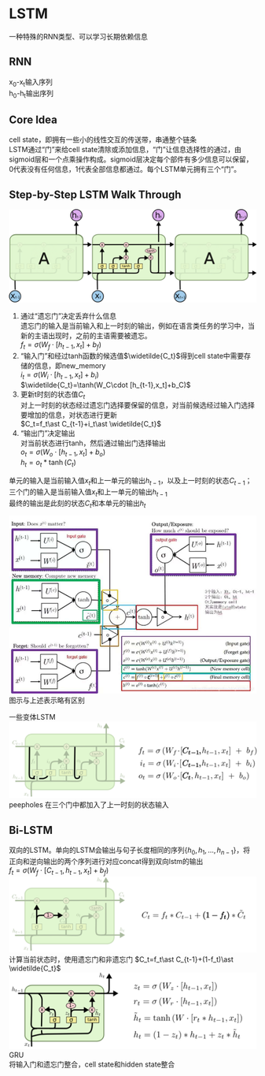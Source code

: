 # LSTM
一种特殊的RNN类型、可以学习长期依赖信息
## RNN  
x<sub>0</sub>-x<sub>t</sub>输入序列  
h<sub>0</sub>-h<sub>t</sub>输出序列

## Core Idea
cell state，即拥有一些小的线性交互的传送带，串通整个链条  
LSTM通过“门”来给cell state清除或添加信息，“门”让信息选择性的通过，由sigmoid层和一个点乘操作构成。sigmoid层决定每个部件有多少信息可以保留，0代表没有任何信息，1代表全部信息都通过。每个LSTM单元拥有三个“门”。  
## Step-by-Step LSTM Walk Through
![sparkles](LSTM_normal.png)  
1. 通过“遗忘门”决定丢弃什么信息  
   遗忘门的输入是当前输入和上一时刻的输出，例如在语言类任务的学习中，当新的主语出现时，之前的主语需要被遗忘。  
   $f_{t}=\sigma (W_{f}\cdot [h_{t-1},x_t]+b_f)$  
2. “输入门”和经过tanh函数的候选值$\widetilde{C_t}$得到cell state中需要存储的信息，即new_memory  
   $i_t=\sigma(W_i\cdot [h_{t-1},x_t]+b_i)$  
   $\widetilde{C_t}=\tanh(W_C\cdot [h_{t-1},x_t]+b_C)$
3. 更新t时刻的状态值$C_t$  
   对上一时刻的状态经过遗忘门选择要保留的信息，对当前候选经过输入门选择要增加的信息，对状态进行更新  
   $C_t=f_t\ast C_{t-1}+i_t\ast \widetilde{C_t}$  
4. “输出门”决定输出  
   对当前状态进行tanh，然后通过输出门选择输出  
   $o_t=\sigma (W_o\cdot[h_{t-1},x_t]+b_o)$  
   $h_t=o_t\ast \tanh(C_t)$  
  
单元的输入是当前输入值$x_t$和上一单元的输出$h_{t-1}$，以及上一时刻的状态$C_{t-1}$；三个门的输入是当前输入值$x_t$和上一单元的输出$h_{t-1}$  
最终的输出是此刻的状态$C_t$和本单元的输出$h_t$  

![sparkles](LSTM_WU.png)  
图示与上述表示略有区别  

一些变体LSTM
![sparkles](LSTM3-var-peepholes.png)  
peepholes 在三个门中都加入了上一时刻的状态输入  


## Bi-LSTM
双向的LSTM。单向的LSTM会输出与句子长度相同的序列{$h_0, h_1, ... , h_{n-1}$}，将正向和逆向输出的两个序列进行对应concat得到双向lstm的输出  
$f_{t}=\sigma (W_{f}\cdot [C_{t-1},h_{t-1},x_t]+b_f)$  
![sparkles](LSTM3-var-tied.png)  
计算当前状态时，使用遗忘门和非遗忘门
$C_t=f_t\ast C_{t-1}+(1-f_t)\ast \widetilde{C_t}$  
![sparkles](LSTM3-var-GRU.png)  
GRU  
将输入门和遗忘门整合，cell state和hidden state整合

